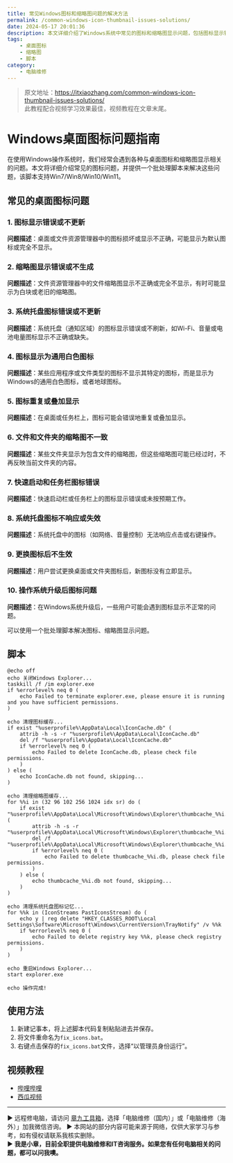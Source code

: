 ```yaml
---
title: 常见Windows图标和缩略图问题的解决方法
permalink: /common-windows-icon-thumbnail-issues-solutions/
date: 2024-05-17 20:01:36
description: 本文详细介绍了Windows系统中常见的图标和缩略图显示问题，包括图标显示错误、不更新、缩略图不生成等情况。通过一个简单的批处理脚本，可以轻松解决这些问题。
tags:
    - 桌面图标
    - 缩略图
    - 脚本
category:
    - 电脑维修
---
```


> 原文地址：<https://itxiaozhang.com/common-windows-icon-thumbnail-issues-solutions/>  
> 此教程配合视频学习效果最佳，视频教程在文章末尾。  

# Windows桌面图标问题指南

在使用Windows操作系统时，我们经常会遇到各种与桌面图标和缩略图显示相关的问题。本文将详细介绍常见的图标问题，并提供一个批处理脚本来解决这些问题，该脚本支持Win7/Win8/Win10/Win11。

## 常见的桌面图标问题

### 1. 图标显示错误或不更新

**问题描述**：桌面或文件资源管理器中的图标损坏或显示不正确，可能显示为默认图标或完全不显示。

### 2. 缩略图显示错误或不生成

**问题描述**：文件资源管理器中的文件缩略图显示不正确或完全不显示，有时可能显示为白块或老旧的缩略图。

### 3. 系统托盘图标错误或不更新

**问题描述**：系统托盘（通知区域）的图标显示错误或不刷新，如Wi-Fi、音量或电池电量图标显示不正确或缺失。

### 4. 图标显示为通用白色图标

**问题描述**：某些应用程序或文件类型的图标不显示其特定的图标，而是显示为Windows的通用白色图标，或者地球图标。

### 5. 图标重复或叠加显示

**问题描述**：在桌面或任务栏上，图标可能会错误地重复或叠加显示。

### 6. 文件和文件夹的缩略图不一致

**问题描述**：某些文件夹显示为包含文件的缩略图，但这些缩略图可能已经过时，不再反映当前文件夹的内容。

### 7. 快速启动和任务栏图标错误

**问题描述**：快速启动栏或任务栏上的图标显示错误或未按预期工作。

### 8. 系统托盘图标不响应或失效

**问题描述**：系统托盘中的图标（如网络、音量控制）无法响应点击或右键操作。

### 9. 更换图标后不生效

**问题描述**：用户尝试更换桌面或文件夹图标后，新图标没有立即显示。

### 10. 操作系统升级后图标问题

**问题描述**：在Windows系统升级后，一些用户可能会遇到图标显示不正常的问题。

可以使用一个批处理脚本解决图标、缩略图显示问题。

## 脚本

```batch
@echo off
echo 关闭Windows Explorer...
taskkill /f /im explorer.exe
if %errorlevel% neq 0 (
    echo Failed to terminate explorer.exe, please ensure it is running and you have sufficient permissions.
)

echo 清理图标缓存...
if exist "%userprofile%\AppData\Local\IconCache.db" (
    attrib -h -s -r "%userprofile%\AppData\Local\IconCache.db"
    del /f "%userprofile%\AppData\Local\IconCache.db"
    if %errorlevel% neq 0 (
        echo Failed to delete IconCache.db, please check file permissions.
    )
) else (
    echo IconCache.db not found, skipping...
)

echo 清理缩略图缓存...
for %%i in (32 96 102 256 1024 idx sr) do (
    if exist "%userprofile%\AppData\Local\Microsoft\Windows\Explorer\thumbcache_%%i.db" (
        attrib -h -s -r "%userprofile%\AppData\Local\Microsoft\Windows\Explorer\thumbcache_%%i.db"
        del /f "%userprofile%\AppData\Local\Microsoft\Windows\Explorer\thumbcache_%%i.db"
        if %errorlevel% neq 0 (
            echo Failed to delete thumbcache_%%i.db, please check file permissions.
        )
    ) else (
        echo thumbcache_%%i.db not found, skipping...
    )
)

echo 清理系统托盘图标记忆...
for %%k in (IconStreams PastIconsStream) do (
    echo y | reg delete "HKEY_CLASSES_ROOT\Local Settings\Software\Microsoft\Windows\CurrentVersion\TrayNotify" /v %%k
    if %errorlevel% neq 0 (
        echo Failed to delete registry key %%k, please check registry permissions.
    )
)

echo 重启Windows Explorer...
start explorer.exe

echo 操作完成!
```

## 使用方法

1. 新建记事本，将上述脚本代码复制粘贴进去并保存。
2. 将文件重命名为`fix_icons.bat`。
3. 右键点击保存的`fix_icons.bat`文件，选择“以管理员身份运行”。

## 视频教程

- [哔哩哔哩](https://www.bilibili.com/video/BV1VJ4m1w7QW/)
- [西瓜视频](https://www.ixigua.com/7370301148068053544)

---

▶ 远程修电脑，请访问 [章九工具箱](https://zhang9.com/)，选择「电脑维修（国内）」或「电脑维修（海外）」加我微信咨询。 
▶ 本网站的部分内容可能来源于网络，仅供大家学习与参考，如有侵权请联系我核实删除。  
▶ **我是小章，目前全职提供电脑维修和IT咨询服务。如果您有任何电脑相关的问题，都可以问我噢。**  
